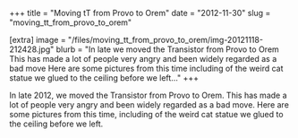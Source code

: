 +++
title = "Moving tT from Provo to Orem"
date = "2012-11-30"
slug = "moving_tt_from_provo_to_orem"

[extra]
image = "/files/moving_tt_from_provo_to_orem/img-20121118-212428.jpg"
blurb = "In late  we moved the Transistor from Provo to Orem This has made a lot of people very angry and been widely regarded as a bad move Here are some pictures from this time including of the weird cat statue we glued to the ceiling before we left..."
+++

In late 2012, we moved the Transistor from Provo to Orem. This has made a lot of people very angry and been widely regarded as a bad move. Here are some pictures from this time, including of the weird cat statue we glued to the ceiling before we left.

<div class="post-images">
<div class="post-image-holder">
<a class="image_link" target="_blank" href="/files/moving_tt_from_provo_to_orem/img-20121118-212514.jpg">
<img class="post-image" src="/files/moving_tt_from_provo_to_orem/img-20121118-212514.jpg" title="" alt=""></a>
</div>
<div class="post-image-holder">
<a class="image_link" target="_blank" href="/files/moving_tt_from_provo_to_orem/1527652231_img-20121118-212428.jpg">
<img class="post-image" src="/files/moving_tt_from_provo_to_orem/1527652231_img-20121118-212428.jpg" title="" alt=""></a>
</div>
<div class="post-image-holder">
<a class="image_link" target="_blank" href="/files/moving_tt_from_provo_to_orem/img-20121216-031713.jpg">
<img class="post-image" src="/files/moving_tt_from_provo_to_orem/img-20121216-031713.jpg" title="" alt=""></a>
</div>
<div class="post-image-holder">
<a class="image_link" target="_blank" href="/files/moving_tt_from_provo_to_orem/img-20121216-031742.jpg">
<img class="post-image" src="/files/moving_tt_from_provo_to_orem/img-20121216-031742.jpg" title="" alt=""></a>
</div>
<div class="post-image-holder">
<a class="image_link" target="_blank" href="/files/moving_tt_from_provo_to_orem/img-20121118-212526.jpg">
<img class="post-image" src="/files/moving_tt_from_provo_to_orem/img-20121118-212526.jpg" title="" alt=""></a>
</div>
<div class="post-image-holder">
<a class="image_link" target="_blank" href="/files/moving_tt_from_provo_to_orem/img-20121216-031648.jpg">
<img class="post-image" src="/files/moving_tt_from_provo_to_orem/img-20121216-031648.jpg" title="" alt=""></a>
</div>
<div class="post-image-holder">
<a class="image_link" target="_blank" href="/files/moving_tt_from_provo_to_orem/img-20121118-212503.jpg">
<img class="post-image" src="/files/moving_tt_from_provo_to_orem/img-20121118-212503.jpg" title="" alt=""></a>
</div>
<div class="post-image-holder">
<a class="image_link" target="_blank" href="/files/moving_tt_from_provo_to_orem/img-20121118-212436.jpg">
<img class="post-image" src="/files/moving_tt_from_provo_to_orem/img-20121118-212436.jpg" title="" alt=""></a>
</div>
<div class="post-image-holder">
<a class="image_link" target="_blank" href="/files/moving_tt_from_provo_to_orem/img-20121118-212405.jpg">
<img class="post-image" src="/files/moving_tt_from_provo_to_orem/img-20121118-212405.jpg" title="" alt=""></a>
</div>
<div class="post-image-holder">
<a class="image_link" target="_blank" href="/files/moving_tt_from_provo_to_orem/img-20121118-212358.jpg">
<img class="post-image" src="/files/moving_tt_from_provo_to_orem/img-20121118-212358.jpg" title="" alt=""></a>
</div>
<div class="post-image-holder">
<a class="image_link" target="_blank" href="/files/moving_tt_from_provo_to_orem/img-20121118-194439.jpg">
<img class="post-image" src="/files/moving_tt_from_provo_to_orem/img-20121118-194439.jpg" title="" alt=""></a>
</div>
<div class="post-image-holder">
<a class="image_link" target="_blank" href="/files/moving_tt_from_provo_to_orem/img-20121118-194453.jpg">
<img class="post-image" src="/files/moving_tt_from_provo_to_orem/img-20121118-194453.jpg" title="" alt=""></a>
</div>
<div class="post-image-holder">
<a class="image_link" target="_blank" href="/files/moving_tt_from_provo_to_orem/img-20121118-194428.jpg">
<img class="post-image" src="/files/moving_tt_from_provo_to_orem/img-20121118-194428.jpg" title="" alt=""></a>
</div>
<div class="post-image-holder">
<a class="image_link" target="_blank" href="/files/moving_tt_from_provo_to_orem/img-20121118-194336.jpg">
<img class="post-image" src="/files/moving_tt_from_provo_to_orem/img-20121118-194336.jpg" title="" alt=""></a>
</div>
<div class="post-image-holder">
<a class="image_link" target="_blank" href="/files/moving_tt_from_provo_to_orem/img-20121118-194301.jpg">
<img class="post-image" src="/files/moving_tt_from_provo_to_orem/img-20121118-194301.jpg" title="" alt=""></a>
</div>
<div class="post-image-holder">
<a class="image_link" target="_blank" href="/files/moving_tt_from_provo_to_orem/img-20121118-194407.jpg">
<img class="post-image" src="/files/moving_tt_from_provo_to_orem/img-20121118-194407.jpg" title="" alt=""></a>
</div>
<div class="post-image-holder">
<a class="image_link" target="_blank" href="/files/moving_tt_from_provo_to_orem/img-20121118-194236.jpg">
<img class="post-image" src="/files/moving_tt_from_provo_to_orem/img-20121118-194236.jpg" title="" alt=""></a>
</div>
<div class="post-image-holder">
<a class="image_link" target="_blank" href="/files/moving_tt_from_provo_to_orem/img-20121118-194246.jpg">
<img class="post-image" src="/files/moving_tt_from_provo_to_orem/img-20121118-194246.jpg" title="" alt=""></a>
</div>
<div class="post-image-holder">
<a class="image_link" target="_blank" href="/files/moving_tt_from_provo_to_orem/img-20121118-194359.jpg">
<img class="post-image" src="/files/moving_tt_from_provo_to_orem/img-20121118-194359.jpg" title="" alt=""></a>
</div>
<div class="post-image-holder">
<a class="image_link" target="_blank" href="/files/moving_tt_from_provo_to_orem/img-20121118-194501.jpg">
<img class="post-image" src="/files/moving_tt_from_provo_to_orem/img-20121118-194501.jpg" title="" alt=""></a>
</div>
<div class="post-image-holder">
<a class="image_link" target="_blank" href="/files/moving_tt_from_provo_to_orem/img-20121108-141435.jpg">
<img class="post-image" src="/files/moving_tt_from_provo_to_orem/img-20121108-141435.jpg" title="" alt=""></a>
</div>
<div class="post-image-holder">
<a class="image_link" target="_blank" href="/files/moving_tt_from_provo_to_orem/imag1293.jpg">
<img class="post-image" src="/files/moving_tt_from_provo_to_orem/imag1293.jpg" title="" alt=""></a>
</div>
<div class="post-image-holder">
<a class="image_link" target="_blank" href="/files/moving_tt_from_provo_to_orem/img-20121118-194323.jpg">
<img class="post-image" src="/files/moving_tt_from_provo_to_orem/img-20121118-194323.jpg" title="" alt=""></a>
</div>
<div class="post-image-holder">
<a class="image_link" target="_blank" href="/files/moving_tt_from_provo_to_orem/img-20121108-135016.jpg">
<img class="post-image" src="/files/moving_tt_from_provo_to_orem/img-20121108-135016.jpg" title="" alt=""></a>
</div>
<div class="post-image-holder">
<a class="image_link" target="_blank" href="/files/moving_tt_from_provo_to_orem/imag1289.jpg">
<img class="post-image" src="/files/moving_tt_from_provo_to_orem/imag1289.jpg" title="" alt=""></a>
</div>
<div class="post-image-holder">
<a class="image_link" target="_blank" href="/files/moving_tt_from_provo_to_orem/imag1288.jpg">
<img class="post-image" src="/files/moving_tt_from_provo_to_orem/imag1288.jpg" title="" alt=""></a>
</div>
<div class="post-image-holder">
<a class="image_link" target="_blank" href="/files/moving_tt_from_provo_to_orem/imag1290.jpg">
<img class="post-image" src="/files/moving_tt_from_provo_to_orem/imag1290.jpg" title="" alt=""></a>
</div>
<div class="post-image-holder">
<a class="image_link" target="_blank" href="/files/moving_tt_from_provo_to_orem/imag1284.jpg">
<img class="post-image" src="/files/moving_tt_from_provo_to_orem/imag1284.jpg" title="" alt=""></a>
</div>
<div class="post-image-holder">
<a class="image_link" target="_blank" href="/files/moving_tt_from_provo_to_orem/imag1283.jpg">
<img class="post-image" src="/files/moving_tt_from_provo_to_orem/imag1283.jpg" title="" alt=""></a>
</div>
<div class="post-image-holder">
<a class="image_link" target="_blank" href="/files/moving_tt_from_provo_to_orem/imag1285.jpg">
<img class="post-image" src="/files/moving_tt_from_provo_to_orem/imag1285.jpg" title="" alt=""></a>
</div>
<div class="post-image-holder">
<a class="image_link" target="_blank" href="/files/moving_tt_from_provo_to_orem/imag1286.jpg">
<img class="post-image" src="/files/moving_tt_from_provo_to_orem/imag1286.jpg" title="" alt=""></a>
</div>
<div class="post-image-holder">
<a class="image_link" target="_blank" href="/files/moving_tt_from_provo_to_orem/imag1292.jpg">
<img class="post-image" src="/files/moving_tt_from_provo_to_orem/imag1292.jpg" title="" alt=""></a>
</div>
<div class="post-image-holder">
<a class="image_link" target="_blank" href="/files/moving_tt_from_provo_to_orem/imag1287.jpg">
<img class="post-image" src="/files/moving_tt_from_provo_to_orem/imag1287.jpg" title="" alt=""></a>
</div>
</div>
